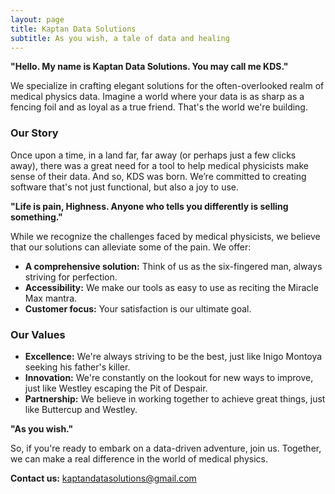 ```yaml
---
layout: page
title: Kaptan Data Solutions
subtitle: As you wish, a tale of data and healing
---
```


**"Hello. My name is Kaptan Data Solutions. You may call me KDS."**

We specialize in crafting elegant solutions for the often-overlooked realm of medical physics data. Imagine a world where your data is as sharp as a fencing foil and as loyal as a true friend. That's the world we're building. 

### Our Story

Once upon a time, in a land far, far away (or perhaps just a few clicks away), there was a great need for a tool to help medical physicists make sense of their data. And so, KDS was born. We’re committed to creating software that's not just functional, but also a joy to use.

**"Life is pain, Highness. Anyone who tells you differently is selling something."** 

While we recognize the challenges faced by medical physicists, we believe that our solutions can alleviate some of the pain. We offer:

* **A comprehensive solution:** Think of us as the six-fingered man, always striving for perfection.
* **Accessibility:** We make our tools as easy to use as reciting the Miracle Max mantra.
* **Customer focus:** Your satisfaction is our ultimate goal.

### Our Values

* **Excellence:** We're always striving to be the best, just like Inigo Montoya seeking his father's killer.
* **Innovation:** We're constantly on the lookout for new ways to improve, just like Westley escaping the Pit of Despair.
* **Partnership:** We believe in working together to achieve great things, just like Buttercup and Westley.

**"As you wish."**

So, if you're ready to embark on a data-driven adventure, join us. Together, we can make a real difference in the world of medical physics.



**Contact us:** kaptandatasolutions@gmail.com
